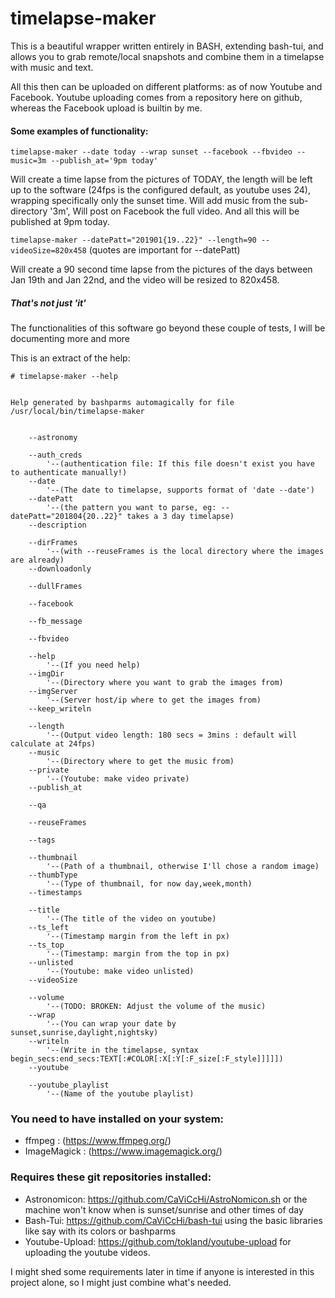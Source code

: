 # timelapse-maker
This is a beautiful wrapper written entirely in BASH, extending bash-tui, and allows you to grab remote/local snapshots and combine them in a timelapse with music and text.

All this then can be uploaded on different platforms: as of now Youtube and Facebook. Youtube uploading comes from a repository here on github, whereas the Facebook upload is builtin by me.


#### Some examples of functionality:
`timelapse-maker --date today --wrap sunset --facebook --fbvideo --music=3m --publish_at='9pm today'`

Will create a time lapse from the pictures of TODAY, the length will be left up to the software (24fps is the configured default, as youtube uses 24), wrapping specifically only the sunset time. Will add music from the sub-directory '3m', Will post on Facebook the full video. And all this will be published at 9pm today.


`timelapse-maker --datePatt="201901{19..22}" --length=90 --videoSize=820x458` (quotes are important for --datePatt)

Will create a 90 second time lapse from the pictures of the days between Jan 19th and Jan 22nd, and the video will be resized to 820x458.


##### That's not just 'it'
The functionalities of this software go beyond these couple of tests, I will be documenting more and more

This is an extract of the help:

````
# timelapse-maker --help


Help generated by bashparms automagically for file /usr/local/bin/timelapse-maker


    --astronomy

    --auth_creds
        '--(authentication file: If this file doesn't exist you have to authenticate manually!)
    --date
        '--(The date to timelapse, supports format of 'date --date')
    --datePatt
        '--(the pattern you want to parse, eg: --datePatt="201804{20..22}" takes a 3 day timelapse)
    --description

    --dirFrames
        '--(with --reuseFrames is the local directory where the images are already)
    --downloadonly

    --dullFrames

    --facebook

    --fb_message

    --fbvideo

    --help
        '--(If you need help)
    --imgDir
        '--(Directory where you want to grab the images from)
    --imgServer
        '--(Server host/ip where to get the images from)
    --keep_writeln

    --length
        '--(Output video length: 180 secs = 3mins : default will calculate at 24fps)
    --music
        '--(Directory where to get the music from)
    --private
        '--(Youtube: make video private)
    --publish_at

    --qa

    --reuseFrames

    --tags

    --thumbnail
        '--(Path of a thumbnail, otherwise I'll chose a random image)
    --thumbType
        '--(Type of thumbnail, for now day,week,month)
    --timestamps

    --title
        '--(The title of the video on youtube)
    --ts_left
        '--(Timestamp margin from the left in px)
    --ts_top
        '--(Timestamp: margin from the top in px)
    --unlisted
        '--(Youtube: make video unlisted)
    --videoSize

    --volume
        '--(TODO: BROKEN: Adjust the volume of the music)
    --wrap
        '--(You can wrap your date by sunset,sunrise,daylight,nightsky)
    --writeln
        '--(Write in the timelapse, syntax begin_secs:end_secs:TEXT[:#COLOR[:X[:Y[:F_size[:F_style]]]]])
    --youtube

    --youtube_playlist
        '--(Name of the youtube playlist)
````

### You need to have installed on your system:
- ffmpeg : (https://www.ffmpeg.org/)
- ImageMagick : (https://www.imagemagick.org/)

### Requires these git repositories installed:
- Astronomicon: https://github.com/CaViCcHi/AstroNomicon.sh or the machine won't know when is sunset/sunrise and other times of day
- Bash-Tui: https://github.com/CaViCcHi/bash-tui using the basic libraries like say with its colors or bashparms
- Youtube-Upload: https://github.com/tokland/youtube-upload for uploading the youtube videos.

I might shed some requirements later in time if anyone is interested in this project alone, so I might just combine what's needed.



